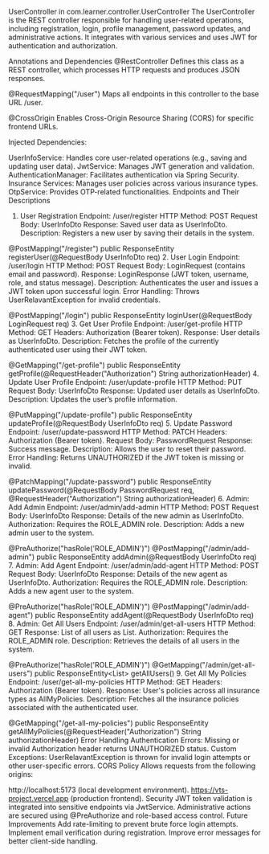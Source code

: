 UserController in com.learner.controller.UserController
The UserController is the REST controller responsible for handling user-related operations, including registration, login, profile management, password updates, and administrative actions. It integrates with various services and uses JWT for authentication and authorization.

Annotations and Dependencies
@RestController
Defines this class as a REST controller, which processes HTTP requests and produces JSON responses.

@RequestMapping("/user")
Maps all endpoints in this controller to the base URL /user.

@CrossOrigin
Enables Cross-Origin Resource Sharing (CORS) for specific frontend URLs.

Injected Dependencies:

UserInfoService: Handles core user-related operations (e.g., saving and updating user data).
JwtService: Manages JWT generation and validation.
AuthenticationManager: Facilitates authentication via Spring Security.
Insurance Services: Manages user policies across various insurance types.
OtpService: Provides OTP-related functionalities.
Endpoints and Their Descriptions
1. User Registration
Endpoint: /user/register
HTTP Method: POST
Request Body: UserInfoDto
Response: Saved user data as UserInfoDto.
Description: Registers a new user by saving their details in the system.

@PostMapping("/register")
public ResponseEntity<UserInfoDto> registerUser(@RequestBody UserInfoDto req)
2. User Login
Endpoint: /user/login
HTTP Method: POST
Request Body: LoginRequest (contains email and password).
Response: LoginResponse (JWT token, username, role, and status message).
Description: Authenticates the user and issues a JWT token upon successful login.
Error Handling: Throws UserRelavantException for invalid credentials.

@PostMapping("/login")
public ResponseEntity<LoginResponse> loginUser(@RequestBody LoginRequest req)
3. Get User Profile
Endpoint: /user/get-profile
HTTP Method: GET
Headers: Authorization (Bearer token).
Response: User details as UserInfoDto.
Description: Fetches the profile of the currently authenticated user using their JWT token.

@GetMapping("/get-profile")
public ResponseEntity<UserInfoDto> getProfile(@RequestHeader("Authorization") String authorizationHeader)
4. Update User Profile
Endpoint: /user/update-profile
HTTP Method: PUT
Request Body: UserInfoDto
Response: Updated user details as UserInfoDto.
Description: Updates the user’s profile information.

@PutMapping("/update-profile")
public ResponseEntity<UserInfoDto> updateProfile(@RequestBody UserInfoDto req)
5. Update Password
Endpoint: /user/update-password
HTTP Method: PATCH
Headers: Authorization (Bearer token).
Request Body: PasswordRequest
Response: Success message.
Description: Allows the user to reset their password.
Error Handling: Returns UNAUTHORIZED if the JWT token is missing or invalid.

@PatchMapping("/update-password")
public ResponseEntity<String> updatePassword(@RequestBody PasswordRequest req, @RequestHeader("Authorization") String authorizationHeader)
6. Admin: Add Admin
Endpoint: /user/admin/add-admin
HTTP Method: POST
Request Body: UserInfoDto
Response: Details of the new admin as UserInfoDto.
Authorization: Requires the ROLE_ADMIN role.
Description: Adds a new admin user to the system.

@PreAuthorize("hasRole('ROLE_ADMIN')")
@PostMapping("/admin/add-admin")
public ResponseEntity<UserInfoDto> addAdmin(@RequestBody UserInfoDto req)
7. Admin: Add Agent
Endpoint: /user/admin/add-agent
HTTP Method: POST
Request Body: UserInfoDto
Response: Details of the new agent as UserInfoDto.
Authorization: Requires the ROLE_ADMIN role.
Description: Adds a new agent user to the system.

@PreAuthorize("hasRole('ROLE_ADMIN')")
@PostMapping("/admin/add-agent")
public ResponseEntity<UserInfoDto> addAgent(@RequestBody UserInfoDto req)
8. Admin: Get All Users
Endpoint: /user/admin/get-all-users
HTTP Method: GET
Response: List of all users as List<UserInfoDto>.
Authorization: Requires the ROLE_ADMIN role.
Description: Retrieves the details of all users in the system.

@PreAuthorize("hasRole('ROLE_ADMIN')")
@GetMapping("/admin/get-all-users")
public ResponseEntity<List<UserInfoDto>> getAllUsers()
9. Get All My Policies
Endpoint: /user/get-all-my-policies
HTTP Method: GET
Headers: Authorization (Bearer token).
Response: User's policies across all insurance types as AllMyPolicies.
Description: Fetches all the insurance policies associated with the authenticated user.

@GetMapping("/get-all-my-policies")
public ResponseEntity<AllMyPolicies> getAllMyPolicies(@RequestHeader("Authorization") String authorizationHeader)
Error Handling
Authentication Errors:
Missing or invalid Authorization header returns UNAUTHORIZED status.
Custom Exceptions:
UserRelavantException is thrown for invalid login attempts or other user-specific errors.
CORS Policy
Allows requests from the following origins:

http://localhost:5173 (local development environment).
https://vts-project.vercel.app (production frontend).
Security
JWT token validation is integrated into sensitive endpoints via JwtService.
Administrative actions are secured using @PreAuthorize and role-based access control.
Future Improvements
Add rate-limiting to prevent brute force login attempts.
Implement email verification during registration.
Improve error messages for better client-side handling.







